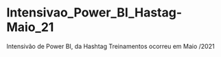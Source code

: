 # Intensivao_Power_BI_Hastag-Maio_21
Intensivão de Power BI, da Hashtag Treinamentos ocorreu em Maio /2021
